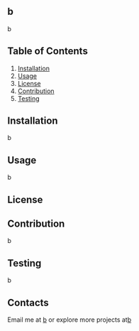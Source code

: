 ## b

  b
  
## Table of Contents

  1. [Installation](#install)
  2. [Usage](#usage)
  3. [License](#license)
  4. [Contribution](#contribution)
  5. [Testing](#test)

## Installation

  b

## Usage

  b

## License

  

## Contribution

  b

## Testing

  b

## Contacts
  Email me at [b](mailto:b) or explore more projects at[b](https://www.github.com/b)
